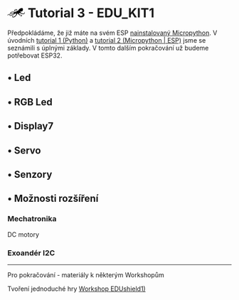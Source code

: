 # ![logo](img/logo_small.png) Tutorial 3 - EDU_KIT1

Předpokládáme, že již máte na svém ESP [nainstalovaný Micropython](/install). V úvodních [tutorial 1 (Python)](/tutorial1-python) a [tutorial 2 (Micropython | ESP)](/tutorial2-micropython-esp) jsme se seznámili s úplnými základy. V tomto dalším pokračování už budeme potřebovat ESP32. 

## • Led

## • RGB Led

## • Display7

## • Servo

## • Senzory

## • Možnosti rozšíření

### Mechatronika

DC motory

### Exoandér I2C

---

Pro pokračování - materiály k některým Workshopům

Tvoření jednoduché hry [Workshop EDUshield1)](/ws-edushield1)